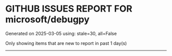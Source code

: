 
# GITHUB ISSUES REPORT FOR microsoft/debugpy


Generated on 2025-03-05 using: stale=30, all=False


Only showing items that are new to report in past 1 day(s)


---




















